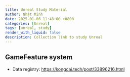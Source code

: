 ```yaml
---
title: Unreal Study Material
author: Nhật Minh
date: 2025-01-06 11:48:00 +0800
categories: [Unreal]
tags: [unreal, study]
render_with_liquid: false
description: Collection link to study Unreal
---
```


## GameFeature system

 - Data registry: https://kongcai.tech/post/33896216.html

